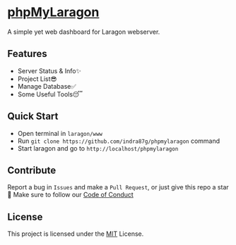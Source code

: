 # [phpMyLaragon](https://phpmylaragon.vercel.app)

A simple yet web dashboard for Laragon webserver.

## Features
- Server Status & Info✨
- Project List😎
- Manage Database✅
- Some Useful Tools😴

## Quick Start
- Open terminal in ```laragon/www```
- Run ```git clone https://github.com/indra87g/phpmylaragon``` command
- Start laragon and go to ```http://localhost/phpmylaragon```

## Contribute

Report a bug in ```Issues``` and make a ```Pull Request```, or just give this repo a star🌟
Make sure to follow our [Code of Conduct]()<!-- To be added -->

## License

This project is licensed under the [MIT](https://opensource.org/licenses/MIT) License.